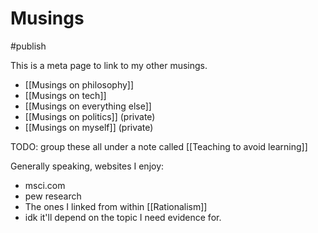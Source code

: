 # Musings
#publish 

This is a meta page to link to my other musings.
- [[Musings on philosophy]]
- [[Musings on tech]]
- [[Musings on everything else]]
- [[Musings on politics]] (private)
- [[Musings on myself]] (private)

TODO: group these all under a note called [[Teaching to avoid learning]]

Generally speaking, websites I enjoy:
- msci.com
- pew research
- The ones I linked from within [[Rationalism]]
- idk it'll depend on the topic I need evidence for.
